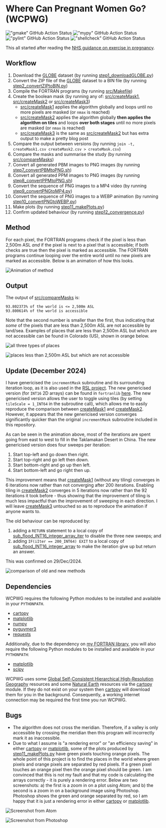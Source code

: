 # Where Can Pregnant Women Go? (WCPWG)

!["gmake" GitHub Action Status](https://github.com/Guymer/wcpwg/actions/workflows/gmake.yaml/badge.svg) !["mypy" GitHub Action Status](https://github.com/Guymer/wcpwg/actions/workflows/mypy.yaml/badge.svg) !["pylint" GitHub Action Status](https://github.com/Guymer/wcpwg/actions/workflows/pylint.yaml/badge.svg) !["shellcheck" GitHub Action Status](https://github.com/Guymer/wcpwg/actions/workflows/shellcheck.yaml/badge.svg)

This all started after reading the [NHS guidance on exercise in pregnancy](https://www.nhs.uk/conditions/pregnancy-and-baby/pregnancy-exercise/).

## Workflow

1. Download the [GLOBE](https://www.ngdc.noaa.gov/mgg/topo/globe.html) dataset (by running [step1_downloadGLOBE.py](step1_downloadGLOBE.py))
2. Convert the ZIP file of the [GLOBE](https://www.ngdc.noaa.gov/mgg/topo/globe.html) dataset to a BIN file (by running [step2_convertZIPtoBIN.py](step2_convertZIPtoBIN.py))
3. Compile the FORTRAN programs (by running [src/Makefile](src/Makefile))
4. Create the boolean mask (by running any of: [src/createMask1](src/createMask1.F90), [src/createMask2](src/createMask2.F90) or [src/createMask3](src/createMask3.F90))
    * [src/createMask1](src/createMask1.F90) applies the algorithm globally and loops until no more pixels are masked (or `nmax` is reached)
    * [src/createMask2](src/createMask2.F90) applies the algorithm globally **then applies the algorithm on tiles** and loops **over both stages** until no more pixels are masked (or `nmax` is reached)
    * [src/createMask3](src/createMask3.F90) is the same as [src/createMask2](src/createMask2.F90) but has extra output to make a pretty blog post
5. Compare the output between versions (by running `join -t, createMask1.csv createMask2.csv > createMask.csv`)
6. Compare the masks and summarise the study (by running [src/compareMasks](src/compareMasks.F90))
7. Convert all generated PBM images to PNG images (by running [step7_convertPBMtoPNG.sh](step7_convertPBMtoPNG.sh))
8. Convert all generated PPM images to PNG images (by running [step8_convertPPMtoPNG.sh](step8_convertPPMtoPNG.sh))
9. Convert the sequence of PNG images to a MP4 video (by running [step9_convertPNGtoMP4.py](step9_convertPNGtoMP4.py))
10. Convert the sequence of PNG images to a WEBP animation (by running [step10_convertPNGtoWEBP.py](step10_convertPNGtoWEBP.py))
11. Make plots (by running [step11_makePlots.py](step11_makePlots.py))
12. Confirm updated behaviour (by running [step12_convergence.py](step12_convergence.py))

## Method

For each pixel, the FORTRAN programs check if the pixel is less than 2,500m ASL *and* if the pixel is next to a pixel that is accessible; if both checks are true then the pixel is marked as accessible. The FORTRAN programs continue looping over the entire world until no new pixels are marked as accessible. Below is an animation of how this looks.

![Animation of method](createMask31024px.webp)

## Output

The output of [src/compareMasks](src/compareMasks.F90) is:

```
93.802373% of the world is <= 2,500m ASL
93.800614% of the world is accessible
```

Note that the second number is smaller than the first, thus indicating that *some* of the pixels that are less than 2,500m ASL are not accessible by land/sea. Examples of places that are less than 2,500m ASL but which are not accessible can be found in Colorado (US), shown in orange below.

![all three types of places](flagsCO.png)

![places less than 2,500m ASL but which are not accessible](diffCO.png)

## Update (December 2024)

I have genericised the `incrementMask` subroutine and its surrounding iteration loop, as it is also used in the [RSL project](https://github.com/Guymer/rsl). The new genericised version (for `INT16` 2D arrays) can be found in `fortranlib` [here](https://github.com/Guymer/fortranlib/blob/main/mod_safe/sub_flood_array/sub_flood_INT16_integer_array.f90). The new genericised version allows the user to toggle using tiles (by setting `tileScale = 1_INT64` in the subroutine call), which allows me to easily reproduce the comparison between [createMask1](src/createMask1.F90) and [createMask2](src/createMask2.F90). However, it appears that the new genericised version converges significantly quicker than the original `incrementMask` subroutine included in this repository.

As can be seen in the animation above, most of the iterations are spent going from east to west to fill in the Taklamakan Desert in China. The new genericised version does four sweeps per iteration:

1. Start top-left and go down then right.
2. Start top-right and go left then down.
3. Start bottom-right and go up then left.
4. Start bottom-left and go right then up.

This improvement means that [createMask1](src/createMask1.F90) (without any tiling) converges in 6 iterations now rather than not converging after 200 iterations. Enabling tiling in [createMask2](src/createMask2.F90) converges in 5 iterations now rather than the 92 iterations it took before - thus showing that the improvement of tiling is much less impactful than the improvement of sweeping in each direction. I will leave [createMask3](src/createMask3.F90) untouched so as to reproduce the animation if anyone wants to.

The old behaviour can be reproduced by:

1. adding a `RETURN` statement to a local copy of [sub_flood_INT16_integer_array_iter](https://github.com/Guymer/fortranlib/blob/main/mod_safe/sub_flood_array_iter/sub_flood_INT16_integer_array_iter.f90) to disable the three new sweeps; and
2. adding `IF(iIter == 200_INT64) EXIT` to a local copy of [sub_flood_INT16_integer_array](https://github.com/Guymer/fortranlib/blob/main/mod_safe/sub_flood_array/sub_flood_INT16_integer_array.f90) to make the iteration give up but return an answer.

This was confirmed on 29/Dec/2024.

![comparison of old and new methods](step12_convergence.png)

## Dependencies

WCPWG requires the following Python modules to be installed and available in your `PYTHONPATH`.

* [cartopy](https://pypi.org/project/Cartopy/)
* [matplotlib](https://pypi.org/project/matplotlib/)
* [numpy](https://pypi.org/project/numpy/)
* [pyguymer3](https://github.com/Guymer/PyGuymer3)
* [requests](https://pypi.org/project/requests/)

Additionally, due to the dependency on [my FORTRAN library](https://github.com/Guymer/fortranlib), you will also require the following Python modules to be installed and available in your `PYTHONPATH`:

* [matplotlib](https://pypi.org/project/matplotlib/)
* [scipy](https://pypi.org/project/scipy/)

WCPWG uses some [Global Self-Consistent Hierarchical High-Resolution Geography](https://www.ngdc.noaa.gov/mgg/shorelines/) resources and some [Natural Earth](https://www.naturalearthdata.com/) resources via the [cartopy](https://pypi.org/project/Cartopy/) module. If they do not exist on your system then [cartopy](https://pypi.org/project/Cartopy/) will download them for you in the background. Consequently, a working internet connection may be required the first time you run WCPWG.

## Bugs

* The algorithm does not cross the meridian. Therefore, if a valley is only accessible by crossing the meridian then this program will incorrectly mark it as inaccessible.
* Due to what I assume is "a rendering error" or "an efficiency saving" in either [cartopy](https://pypi.org/project/Cartopy/) or [matplotlib](https://pypi.org/project/matplotlib/), some of the plots produced by [step11_makePlots.py](step11_makePlots.py) have green pixels touching orange pixels. The whole point of this project is to find the places in the world where green pixels and orange pixels are separated by red pixels. If a green pixel touches an orange pixel then the orange pixel should be green. I am convinced that this is not my fault and that my code is calculating the arrays correctly - it is purely a rendering error. Below are two screenshots: a) the first is a zoom in on a plot using Atom; and b) the second is a zoom in on a background image using Photoshop. Photoshop shows the green and orange separated by red, so I am happy that it is just a rendering error in either [cartopy](https://pypi.org/project/Cartopy/) or [matplotlib](https://pypi.org/project/matplotlib/).

![Screenshot from Atom](Screenshot_Atom.png)

![Screenshot from Photoshop](Screenshot_Photoshop.png)
